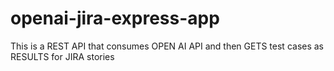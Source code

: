 # openai-jira-express-app
This is a REST API that consumes OPEN AI API and then GETS test cases as RESULTS for JIRA stories
